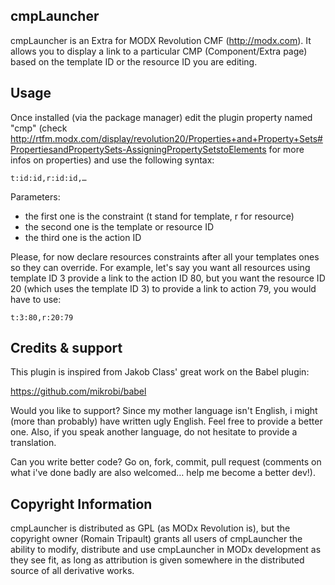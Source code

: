 ## cmpLauncher

cmpLauncher is an Extra for MODX Revolution CMF (http://modx.com).
It allows you to display a link to a particular CMP (Component/Extra page) based
on the template ID or the resource ID you are editing.

## Usage

Once installed (via the package manager) edit the plugin property named "cmp" (check http://rtfm.modx.com/display/revolution20/Properties+and+Property+Sets#PropertiesandPropertySets-AssigningPropertySetstoElements for more infos on properties)
and use the following syntax:

`t:id:id,r:id:id,…`

Parameters:

* the first one is the constraint (t stand for template, r for resource)
* the second one is the template or resource ID
* the third one is the action ID

Please, for now declare resources constraints after all your templates ones so
they can override. For example, let's say you want all resources using template ID 3
provide a link to the action ID 80, but you want the resource ID 20 (which uses the
template ID 3) to provide a link to action 79, you would have to use:

`t:3:80,r:20:79`


## Credits & support

This plugin is inspired from Jakob Class' great work on the Babel plugin:

https://github.com/mikrobi/babel

Would you like to support?
Since my mother language isn't English, i might (more than probably) have written
ugly English. Feel free to provide a better one. Also, if you speak another language,
do not hesitate to provide a translation.

Can you write better code? Go on, fork, commit, pull request (comments on what i've
done badly are also welcomed… help me become a better dev!).

## Copyright Information

cmpLauncher is distributed as GPL (as MODx Revolution is), but the copyright owner
(Romain Tripault) grants all users of cmpLauncher the ability to modify, distribute
and use cmpLauncher in MODx development as they see fit, as long as attribution
is given somewhere in the distributed source of all derivative works.